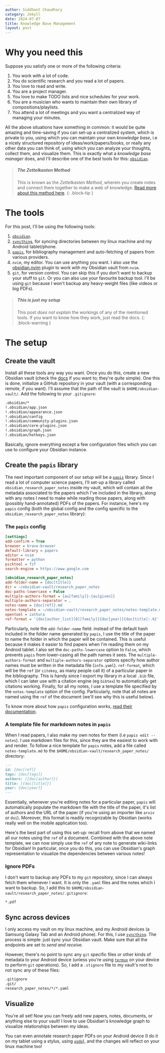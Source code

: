 ```yaml
---
author: Siddhant Chaudhary 
category: Jekyll
date: 2024-07-07
title: Knowledge Base Management 
layout: post 
---
```


# Why you need this

Suppose you satisfy one or more of the following criteria:

1. You work with a lot of code.
2. You do scientific research and you read a lot of papers.
3. You love to read and write.
4. You are a project manager.
5. You love to make TODO lists and nice schedules for your work. 
6. You are a musician who wants to maintain their own library of compositions/playlists.
7. You attend a lot of meetings and you want a centralized way of managing your minutes.

All the above situations have something in common: it would be quite amazing and time-saving if you can set-up a centralized system, which is private to you, using which you can maintain your own *knowledge base*, i.e a nicely structured repository of ideas/work/papers/books, or really any other data you can think of, using which you can analyze your thoughts, collect them, and visualize them. This is exactly what a *knowledge base manager* does, and I'll describe one of the best tools for this: [`obsidian`](https://obsidian.md/).

> ##### The *Zettelkasten Method* 
>
> This is known as the *Zettelkasten Method*, wherein you create notes and connect them together to make a web of knowledge. [Read more about this method here](https://zettelkasten.de/overview/). 
{: .block-tip }

# The tools

For this post, I'll be using the following tools:

1. [`obsidian`](https://obsidian.md/).
2. [`syncthing`](https://syncthing.net/), for syncing directories between my linux machine and my Android tablet/phone.
3. [`papis`](https://github.com/papis/papis), for bibliography management and auto-fetching of papers from various providers.
4. `nvim`, my editor. You can use anything you want. I also use the [obsidian.nvim](https://github.com/epwalsh/obsidian.nvim) plugin to work with my Obsidian vault from `nvim`.
5. `git`, for version control. You can skip this if you don't want to backup your stuff to `git`. Or you can also use your favourite backup tool. I'll be using `git` because I won't backup any heavy-weight files (like videos or big PDFs).

> ##### This is just my setup 
>
> This post *does not explain* the workings of any of the mentioned tools. If you want to know how they work, just read the docs.
{: .block-warning }


# The setup

## Create the vault

Install all these tools any way you want. Once you do this, create a new Obsidian vault (check the [docs](https://help.obsidian.md/Home) if you want to; they're quite simple). One this is done, initialize a GitHub repository in your vault (with a corresponding remote, if you want). I'll assume that the path of the vault is `$HOME/obsidian-vault/`. Add the following to your `.gitignore`:

```sh
.obsidian/*
!.obsidian/app.json
!.obsidian/appearance.json
!.obsidian/config
!.obsidian/community-plugins.json
!.obsidian/core-plugins.json
!.obsidian/graph.json
!.obsidian/hotkeys.json
```

Basically, ignore everything except a few configuration files which you can use to configure your Obsidian instance.

## Create the `papis` library

The next important component of our setup will be a [`papis`](https://github.com/papis/papis) library. Since I read a lot of computer science papers, I'll set-up a library called `obsidian_research_paper_notes` inside my vault, which will contain all the metadata associated to the papers which I've included in the library, along with any notes I need to make while reading those papers, along with (possibly hand-annotated) PDFs of the papers. For instance, here's my `papis` config (both the global config and the config specific to the `obsidian_research_paper_notes` library):

### The `papis` config

```ini
[settings]
add-confirm = True
browser = brave-browser
default-library = papers
editor = nvim
formatter = python
picktool = fzf
search-engine = https://www.google.com

[obsidian_research_paper_notes]
add-folder-name = {doc[title]}
dir = ~/obsidian-vault/research_paper_notes
doc-paths-lowercase = False 
multiple-authors-format = {au[family]}-{au[given]}
multiple-authors-separator = ,
notes-name = {doc[ref]}.md
notes-template = ~/obsidian-vault/research_paper_notes/notes-template.md
opentool = zathura
ref-format = '{doc[author_list][0][family]}{doc[year]}{doc[title]:.6}'
```

Particularly, note the `add-folder-name` field: instead of the default hash included in the folder name generated by `papis`, I use the title of the paper to name the folder in which the paper will be contained. This is useful because it makes it easier to find papers when I'm reading them on my Android tablet. I also set the `doc-paths-lowercase` option to `False`, which prevents `papis` from lower-casing all the path names it sees. The `multiple-authors-format` and `multiple-authors-separator` options specify how author names must be written in the metadata file (`info.yaml`). `ref-format`, which will be the `ref` (or `citekey`, as many people call it) of a particular paper in the bibliography. This is handy since I export my library in a local `.bib` file, which I can later use with a citation engine (eg `bibtex`) to automatically get citations working. Finally, for all my notes, I use a template file specified by the `notes-template` option of the config. Particularly, note that all notes are named using the `ref` of the document (we'll see why this is useful below).

To know more about how `papis` configuration works, [read their documentation](https://papis.readthedocs.io/en/latest/configuration.html).

### A template file for markdown notes in `papis`

When I read papers, I also make my own notes for them (i.e `papis edit --notes`). I use markdown files for this, since they are the easiest to work with and render. To follow a nice template for `papis` notes, add a file called `notes-template.md` to the `$HOME/obsidian-vault/research_paper_notes/` directory: 

```markdown
---
id: {doc[ref]} 
tags: {doc[tags]} 
authors: [{doc[author]}]
title: [{doc[title]}] 
year: {doc[year]} 
---
```

Essentially, whenever you're editing notes for a particular paper, `papis` will automatically populate the markdown file with the title of the paper, it's list of authors and the URL of the paper (if you're using an importer like `arxiv` or `doi`). Moreover, this format is readily recognizable by Obsidian (works really well on the mobile application too).

Here's the best part of using this set-up: recall from above that we named all our notes using the `ref` of a document. Combined with the above note template, we can now simply use the `ref` of any note to generate wiki-links for Obsidian! In particular, once you do this, you can use Obsidian's graph representation to visualize the dependencies between various notes!

### Ignore PDFs

I don't want to backup any PDFs to my `git` repository, since I can always fetch them whenever I want. It is only the `.yaml` files and the notes which I want to backup. So, I add this to `$HOME/obsidian-vault/research_paper_notes/.gitignore`:

```sh
*.pdf
```

## Sync across devices

I only access my vault on my linux machine, and my Android devices (a Samsung Galaxy Tab and an Android phone). For this, I use [`syncthing`](https://syncthing.net/). The process is simple: just sync your Obsidian vault. Make sure that all the endpoints are set to *send and receive*.

However, there's no point to sync any `git` specific files or other kinds of metadata to your Android device (unless you're using [`termux`](https://termux.dev/en/) on your device to perform `git` operations). So, I add a `.stignore` file to my vault's root to not sync any of these files:

```sh
.gitignore
.git/
research_paper_notes/*/*.yaml
```

## Visualize

You're all set! Now you can freely add new papers, notes, documents, or anything else to your vault! I love to use Obsidian's knowledge graph to visualize relationships between my ideas.

You can even annotate research paper PDFs on your Android device (I do it on my tablet using a stylus, using [`xodo`](https://xodo.com/)), and the changes will reflect on your linux machine too!
